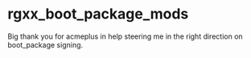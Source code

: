# rgxx_boot_package_mods

Big thank you for acmeplus in help steering me in the right direction on boot_package signing.
